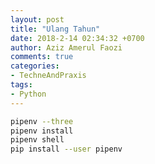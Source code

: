 ```yaml
---
layout: post
title: "Ulang Tahun"
date: 2018-2-14 02:34:32 +0700
author: Aziz Amerul Faozi
comments: true
categories: 
- TechneAndPraxis
tags:
- Python
---
```



```bash
pipenv --three
pipenv install
pipenv shell
pip install --user pipenv
```

